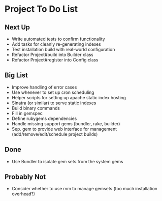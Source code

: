 Project To Do List
==========

Next Up
----------

* Write automated tests to confirm functionality
* Add tasks for cleanly re-generating indexes
* Test installation build with real-world configuration
* Refactor Project#build into Builder class
* Refactor Project#register into Config class

Big List
----------

* Improve handling of error cases
* Use whenever to set up cron scheduling
* Helper scripts for setting up apache static index hosting
* Sinatra (or similar) to serve static indexes
* Build binary commands
* Fill in gemspec
* Define rubygems dependencies
* Handle missing support gems (bundler, rake, builder)
* Sep. gem to provide web interface for management (add/remove/edit/schedule project builds)

Done
----------

* Use Bundler to isolate gem sets from the system gems

Probably Not
----------

* Consider whether to use rvm to manage gemsets (too much installation overhead?)
